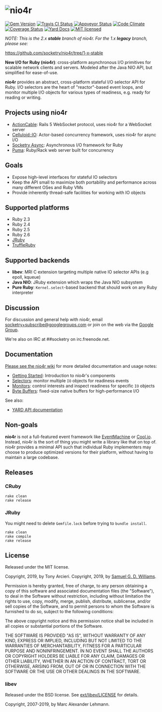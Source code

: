 # ![nio4r](https://raw.github.com/socketry/nio4r/master/logo.png)

[![Gem Version](https://badge.fury.io/rb/nio4r.svg)](http://rubygems.org/gems/nio4r)
[![Travis CI Status](https://secure.travis-ci.org/socketry/nio4r.svg?branch=master)](http://travis-ci.org/socketry/nio4r)
[![Appveyor Status](https://ci.appveyor.com/api/projects/status/1ru8x81v91vaewax/branch/master?svg=true)](https://ci.appveyor.com/project/tarcieri/nio4r/branch/master)
[![Code Climate](https://codeclimate.com/github/socketry/nio4r.svg)](https://codeclimate.com/github/socketry/nio4r)
[![Coverage Status](https://coveralls.io/repos/socketry/nio4r/badge.svg?branch=master)](https://coveralls.io/r/socketry/nio4r)
[![Yard Docs](https://img.shields.io/badge/yard-docs-blue.svg)](http://www.rubydoc.info/gems/nio4r/2.2.0)
[![MIT licensed](https://img.shields.io/badge/license-MIT-blue.svg)](https://github.com/socketry/nio4r/blob/master/LICENSE.txt)

_NOTE: This is the 2.x **stable** branch of nio4r.  For the 1.x **legacy** branch,
please see:_

https://github.com/socketry/nio4r/tree/1-x-stable

**New I/O for Ruby (nio4r)**: cross-platform asynchronous I/O primitives for
scalable network clients and servers. Modeled after the Java NIO API, but
simplified for ease-of-use.

**nio4r** provides an abstract, cross-platform stateful I/O selector API for Ruby.
I/O selectors are the heart of "reactor"-based event loops, and monitor
multiple I/O objects for various types of readiness, e.g. ready for reading or
writing.

## Projects using nio4r

* [ActionCable]: Rails 5 WebSocket protocol, uses nio4r for a WebSocket server
* [Celluloid::IO]: Actor-based concurrency framework, uses nio4r for async I/O
* [Socketry Async]: Asynchronous I/O framework for Ruby
* [Puma]: Ruby/Rack web server built for concurrency

[ActionCable]: https://rubygems.org/gems/actioncable
[Celluloid::IO]: https://github.com/celluloid/celluloid-io
[Socketry Async]: https://github.com/socketry/async
[Puma]: https://github.com/puma/puma

## Goals

* Expose high-level interfaces for stateful IO selectors
* Keep the API small to maximize both portability and performance across many
  different OSes and Ruby VMs
* Provide inherently thread-safe facilities for working with IO objects

## Supported platforms

* Ruby 2.3
* Ruby 2.4
* Ruby 2.5
* Ruby 2.6
* [JRuby](https://github.com/jruby/jruby)
* [TruffleRuby](https://github.com/oracle/truffleruby)

## Supported backends

* **libev**: MRI C extension targeting multiple native IO selector APIs (e.g epoll, kqueue)
* **Java NIO**: JRuby extension which wraps the Java NIO subsystem
* **Pure Ruby**: `Kernel.select`-based backend that should work on any Ruby interpreter

## Discussion

For discussion and general help with nio4r, email
[socketry+subscribe@googlegroups.com][subscribe]
or join on the web via the [Google Group].

We're also on IRC at ##socketry on irc.freenode.net.

[subscribe]:    mailto:socketry+subscribe@googlegroups.com
[google group]: https://groups.google.com/group/socketry

## Documentation

[Please see the nio4r wiki](https://github.com/socketry/nio4r/wiki)
for more detailed documentation and usage notes:

* [Getting Started]: Introduction to nio4r's components
* [Selectors]: monitor multiple `IO` objects for readiness events
* [Monitors]: control interests and inspect readiness for specific `IO` objects
* [Byte Buffers]: fixed-size native buffers for high-performance I/O

[Getting Started]: https://github.com/socketry/nio4r/wiki/Getting-Started
[Selectors]: https://github.com/socketry/nio4r/wiki/Selectors
[Monitors]: https://github.com/socketry/nio4r/wiki/Monitors
[Byte Buffers]: https://github.com/socketry/nio4r/wiki/Byte-Buffers

See also:

* [YARD API documentation](http://www.rubydoc.info/gems/nio4r/frames)

## Non-goals

**nio4r** is not a full-featured event framework like [EventMachine] or [Cool.io].
Instead, nio4r is the sort of thing you might write a library like that on
top of. nio4r provides a minimal API such that individual Ruby implementers
may choose to produce optimized versions for their platform, without having
to maintain a large codebase.

[EventMachine]: https://github.com/eventmachine/eventmachine
[Cool.io]: https://coolio.github.io/

## Releases

### CRuby

```
rake clean
rake release
```

### JRuby

You might need to delete `Gemfile.lock` before trying to `bundle install`.

```
rake clean
rake compile
rake release
```

## License

Released under the MIT license.

Copyright, 2019, by Tony Arcieri.
Copyright, 2019, by [Samuel G. D. Williams](http://www.codeotaku.com/samuel-williams).

Permission is hereby granted, free of charge, to any person obtaining a copy
of this software and associated documentation files (the "Software"), to deal
in the Software without restriction, including without limitation the rights
to use, copy, modify, merge, publish, distribute, sublicense, and/or sell
copies of the Software, and to permit persons to whom the Software is
furnished to do so, subject to the following conditions:

The above copyright notice and this permission notice shall be included in
all copies or substantial portions of the Software.

THE SOFTWARE IS PROVIDED "AS IS", WITHOUT WARRANTY OF ANY KIND, EXPRESS OR
IMPLIED, INCLUDING BUT NOT LIMITED TO THE WARRANTIES OF MERCHANTABILITY,
FITNESS FOR A PARTICULAR PURPOSE AND NONINFRINGEMENT. IN NO EVENT SHALL THE
AUTHORS OR COPYRIGHT HOLDERS BE LIABLE FOR ANY CLAIM, DAMAGES OR OTHER
LIABILITY, WHETHER IN AN ACTION OF CONTRACT, TORT OR OTHERWISE, ARISING FROM,
OUT OF OR IN CONNECTION WITH THE SOFTWARE OR THE USE OR OTHER DEALINGS IN
THE SOFTWARE.

### libev

Released under the BSD license. See [ext/libev/LICENSE] for details.

Copyright, 2007-2019, by Marc Alexander Lehmann.

[ext/libev/LICENSE]: https://github.com/socketry/nio4r/blob/master/ext/libev/LICENSE
